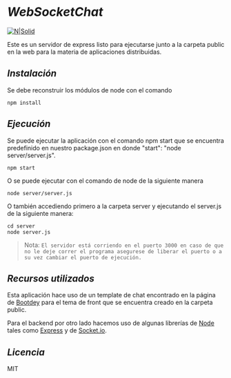 # _WebSocketChat_

[![N|Solid](https://cldup.com/dTxpPi9lDf.thumb.png)](https://nodesource.com/products/nsolid)

Este es un servidor de express listo para ejecutarse junto a la carpeta public en la web para la materia de aplicaciones distribuidas.

## _Instalación_

Se debe reconstruir los módulos de node con el comando

```
npm install
```

## _Ejecución_

Se puede ejecutar la aplicación con el comando npm start que se encuentra predefinido en nuestro package.json en donde "start": "node server/server.js".

```
npm start
```

O se puede ejecutar con el comando de node de la siguiente manera

```
node server/server.js
```

O también accediendo primero a la carpeta server y ejecutando el server.js de la siguiente manera:

```
cd server
node server.js
```

> Nota: `El servidor está corriendo en el puerto 3000 en caso de que no le deje correr el programa asegurese de liberar el puerto o a su vez cambiar el puerto de ejecución.`

## _Recursos utilizados_

Esta aplicación hace uso de un template de chat encontrado en la página de [Bootdey](https://www.bootdey.com/snippets/view/white-chat "Templates de chat") para el tema de front que se encuentra creado en la carpeta public.

Para el backend por otro lado hacemos uso de algunas librerías de [Node](https://nodejs.org/en/) tales como [Express](http://expressjs.com "El servidor de confianza en Node") y de [Socket.io](https://socket.io "Para el funcionamiento de la aplicacion con Sockets").

## _Licencia_

MIT
